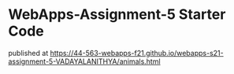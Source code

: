 # WebApps-Assignment-5 Starter Code
 published at https://44-563-webapps-f21.github.io/webapps-s21-assignment-5-VADAYALANITHYA/animals.html